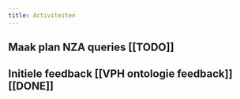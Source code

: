 ```yaml
---
title: Activiteiten
---
```


## Maak plan NZA queries [[TODO]]
## Initiele feedback [[VPH ontologie feedback]] [[DONE]]
##
